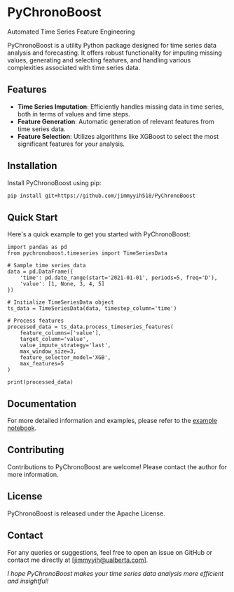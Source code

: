 # PyChronoBoost

Automated Time Series Feature Engineering

PyChronoBoost is a utility Python package designed for time series data analysis and forecasting. It offers robust functionality for imputing missing values, generating and selecting features, and handling various complexities associated with time series data.

## Features

- **Time Series Imputation**: Efficiently handles missing data in time series, both in terms of values and time steps.
- **Feature Generation**: Automatic generation of relevant features from time series data.
- **Feature Selection**: Utilizes algorithms like XGBoost to select the most significant features for your analysis.

## Installation

Install PyChronoBoost using pip:

```bash
pip install git+https://github.com/jimmyyih518/PyChronoBoost
```

## Quick Start

Here's a quick example to get you started with PyChronoBoost:
```
import pandas as pd
from pychronoboost.timeseries import TimeSeriesData

# Sample time series data
data = pd.DataFrame({
    'time': pd.date_range(start='2021-01-01', periods=5, freq='D'),
    'value': [1, None, 3, 4, 5]
})

# Initialize TimeSeriesData object
ts_data = TimeSeriesData(data, timestep_column='time')

# Process features
processed_data = ts_data.process_timeseries_features(
    feature_columns=['value'],
    target_column='value',
    value_impute_strategy='last',
    max_window_size=3,
    feature_selector_model='XGB',
    max_features=5
)

print(processed_data)

```

## Documentation
For more detailed information and examples, please refer to the [example notebook](https://github.com/jimmyyih518/PyChronoBoost/blob/main/doc/example.ipynb).

## Contributing
Contributions to PyChronoBoost are welcome! Please contact the author for more information.

## License
PyChronoBoost is released under the Apache License.

## Contact
For any queries or suggestions, feel free to open an issue on GitHub or contact me directly at [jimmyyih@ualberta.com].

*I hope PyChronoBoost makes your time series data analysis more efficient and insightful!*
